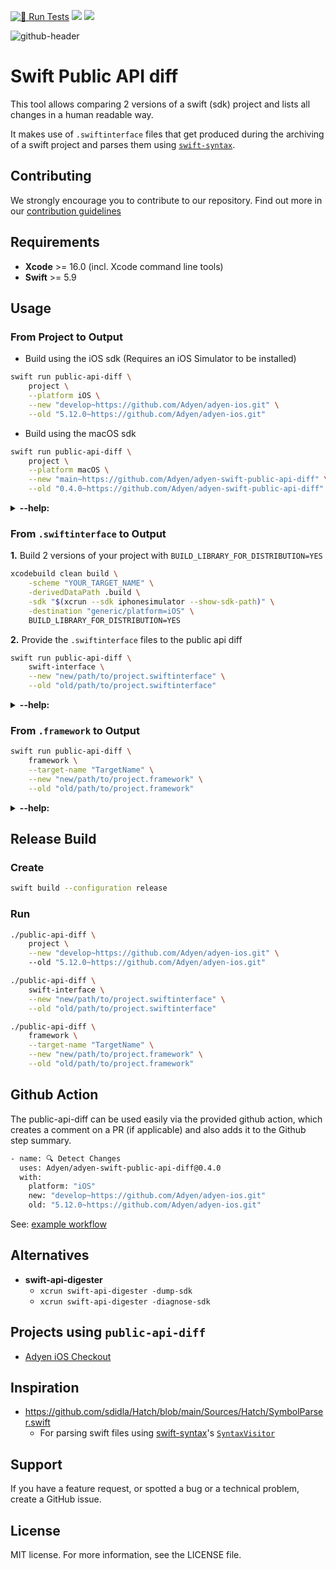 [![🧪 Run Tests](https://github.com/Adyen/adyen-swift-public-api-diff/actions/workflows/run-tests.yml/badge.svg)](https://github.com/Adyen/adyen-swift-public-api-diff/actions/workflows/run-tests.yml)
[![](https://img.shields.io/endpoint?url=https%3A%2F%2Fswiftpackageindex.com%2Fapi%2Fpackages%2FAdyen%2Fadyen-swift-public-api-diff%2Fbadge%3Ftype%3Dswift-versions)](https://swiftpackageindex.com/Adyen/adyen-swift-public-api-diff)
[![](https://img.shields.io/endpoint?url=https%3A%2F%2Fswiftpackageindex.com%2Fapi%2Fpackages%2FAdyen%2Fadyen-swift-public-api-diff%2Fbadge%3Ftype%3Dplatforms)](https://swiftpackageindex.com/Adyen/adyen-swift-public-api-diff)

![github-header](https://github.com/user-attachments/assets/08ec7d60-eb0f-4937-b44a-afff02eff72c)


# Swift Public API diff

This tool allows comparing 2 versions of a swift (sdk) project and lists all changes in a human readable way.

It makes use of `.swiftinterface` files that get produced during the archiving of a swift project and parses them using [`swift-syntax`](https://github.com/swiftlang/swift-syntax).  

## Contributing
We strongly encourage you to contribute to our repository. Find out more in our [contribution guidelines](https://github.com/Adyen/.github/blob/master/CONTRIBUTING.md)

## Requirements
- **Xcode** >= 16.0 (incl. Xcode command line tools)
- **Swift** >= 5.9

## Usage
 
### From Project to Output

- Build using the iOS sdk (Requires an iOS Simulator to be installed)
```bash
swift run public-api-diff \
    project \
    --platform iOS \
    --new "develop~https://github.com/Adyen/adyen-ios.git" \
    --old "5.12.0~https://github.com/Adyen/adyen-ios.git"
```
- Build using the macOS sdk
```bash
swift run public-api-diff \
    project \
    --platform macOS \
    --new "main~https://github.com/Adyen/adyen-swift-public-api-diff" \
    --old "0.4.0~https://github.com/Adyen/adyen-swift-public-api-diff"
```

<details><summary><b>--help:</b></summary>

```
USAGE: public-api-diff project --new <new> --old <old> --platform <platform> [--scheme <scheme>] [--swift-interface-type <swift-interface-type>] [--output <output>] [--log-output <log-output>] [--log-level <log-level>]

OPTIONS:
  --new <new>             Specify the updated version to compare to
  --old <old>             Specify the old version to compare to
  --platform <platform>   The platform to build the project for (iOS/macOS)
  --scheme <scheme>       [Optional] Which scheme to build (Needed when
                          comparing 2 xcode projects)
  --swift-interface-type <swift-interface-type>
                          [Optional] Specify the type of .swiftinterface you
                          want to compare (public/private) (default: public)
  --output <output>       [Optional] Where to output the result (File path)
  --log-output <log-output>
                          [Optional] Where to output the logs (File path)
  --log-level <log-level> [Optional] The log level to use during execution
                          (default: default)
  -h, --help              Show help information.
 ```
</details>
 
### From `.swiftinterface` to Output

**1.** Build 2 versions of your project with `BUILD_LIBRARY_FOR_DISTRIBUTION=YES`
```bash
xcodebuild clean build \
    -scheme "YOUR_TARGET_NAME" \
    -derivedDataPath .build \
    -sdk "$(xcrun --sdk iphonesimulator --show-sdk-path)" \
    -destination "generic/platform=iOS" \
    BUILD_LIBRARY_FOR_DISTRIBUTION=YES
```

**2.** Provide the `.swiftinterface` files to the public api diff
```bash
swift run public-api-diff \
    swift-interface \
    --new "new/path/to/project.swiftinterface" \
    --old "old/path/to/project.swiftinterface"
```
 
<details><summary><b>--help:</b></summary>
 
```
USAGE: public-api-diff swift-interface --new <new> --old <old> [--target-name <target-name>] [--old-version-name <old-version-name>] [--new-version-name <new-version-name>] [--output <output>] [--log-output <log-output>] [--log-level <log-level>]

OPTIONS:
  --new <new>             Specify the updated .swiftinterface file to compare to
  --old <old>             Specify the old .swiftinterface file to compare to
  --target-name <target-name>
                          [Optional] The name of your target/module to show in
                          the output
  --old-version-name <old-version-name>
                          [Optional] The name of your old version (e.g. v1.0 /
                          main) to show in the output
  --new-version-name <new-version-name>
                          [Optional] The name of your new version (e.g. v2.0 /
                          develop) to show in the output
  --output <output>       [Optional] Where to output the result (File path)
  --log-output <log-output>
                          [Optional] Where to output the logs (File path)
  --log-level <log-level> [Optional] The log level to use during execution
                          (default: default)
  -h, --help              Show help information.
```
</details>

### From `.framework` to Output

```bash
swift run public-api-diff \
    framework \
    --target-name "TargetName" \
    --new "new/path/to/project.framework" \
    --old "old/path/to/project.framework"
```

<details><summary><b>--help:</b></summary>

```
USAGE: public-api-diff framework --new <new> --old <old> --target-name <target-name> [--swift-interface-type <swift-interface-type>] [--old-version-name <old-version-name>] [--new-version-name <new-version-name>] [--output <output>] [--log-output <log-output>] [--log-level <log-level>]

OPTIONS:
  --new <new>             Specify the updated .framework to compare to
  --old <old>             Specify the old .framework to compare to
  --target-name <target-name>
                          The name of your target/module to show in the output
  --swift-interface-type <swift-interface-type>
                          [Optional] Specify the type of .swiftinterface you
                          want to compare (public/private) (default: public)
  --old-version-name <old-version-name>
                          [Optional] The name of your old version (e.g. v1.0 /
                          main) to show in the output
  --new-version-name <new-version-name>
                          [Optional] The name of your new version (e.g. v2.0 /
                          develop) to show in the output
  --output <output>       [Optional] Where to output the result (File path)
  --log-output <log-output>
                          [Optional] Where to output the logs (File path)
  --log-level <log-level> [Optional] The log level to use during execution
                          (default: default)
  -h, --help              Show help information.
```
</details>

## Release Build
### Create
```bash
swift build --configuration release
```

### Run
```bash
./public-api-diff \
    project \
    --new "develop~https://github.com/Adyen/adyen-ios.git" \ 
    --old "5.12.0~https://github.com/Adyen/adyen-ios.git"
```
```bash
./public-api-diff \
    swift-interface \
    --new "new/path/to/project.swiftinterface" \
    --old "old/path/to/project.swiftinterface"
```
```bash
./public-api-diff \
    framework \
    --target-name "TargetName" \
    --new "new/path/to/project.framework" \
    --old "old/path/to/project.framework"
```

## Github Action
The public-api-diff can be used easily via the provided github action, which creates a comment on a PR (if applicable) and also adds it to the Github step summary.
```bash
- name: 🔍 Detect Changes
  uses: Adyen/adyen-swift-public-api-diff@0.4.0
  with:
    platform: "iOS"
    new: "develop~https://github.com/Adyen/adyen-ios.git"
    old: "5.12.0~https://github.com/Adyen/adyen-ios.git"
```
See: [example workflow](https://github.com/Adyen/adyen-swift-public-api-diff/blob/main/Examples/github-workflow.yml)

## Alternatives
- **swift-api-digester**
  - `xcrun swift-api-digester -dump-sdk`
  - `xcrun swift-api-digester -diagnose-sdk`

## Projects using `public-api-diff`
- [Adyen iOS Checkout](https://github.com/Adyen/adyen-ios)

## Inspiration
 - https://github.com/sdidla/Hatch/blob/main/Sources/Hatch/SymbolParser.swift
   - For parsing swift files using [swift-syntax](https://github.com/swiftlang/swift-syntax)'s [`SyntaxVisitor`](https://github.com/swiftlang/swift-syntax/blob/main/Sources/SwiftSyntax/generated/SyntaxVisitor.swift)

## Support
If you have a feature request, or spotted a bug or a technical problem, create a GitHub issue.

## License    
MIT license. For more information, see the LICENSE file.
